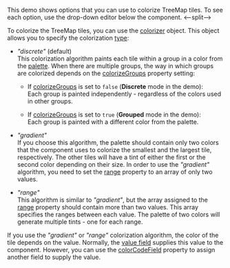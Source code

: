 This demo shows options that you can use to colorize TreeMap tiles. To see each option, use the drop-down editor below the component.
<--split-->

To colorize the TreeMap tiles, you can use the [colorizer](/Documentation/ApiReference/UI_Components/dxTreeMap/Configuration/colorizer/) object. This object allows you to specify the colorization [type](/Documentation/ApiReference/UI_Components/dxTreeMap/Configuration/colorizer/#type):

- *"discrete"* (default)    
This colorization algorithm paints each tile within a group in a color from the [palette](/Documentation/ApiReference/UI_Components/dxTreeMap/Configuration/colorizer/#palette). When there are multiple groups, the way in which groups are colorized depends on the [colorizeGroups](/Documentation/ApiReference/UI_Components/dxTreeMap/Configuration/colorizer/#colorizeGroups) property setting: 

    - If [colorizeGroups](/Documentation/ApiReference/UI_Components/dxTreeMap/Configuration/colorizer/#colorizeGroups) is set to `false` (**Discrete** mode in the demo):     
    Each group is painted independently - regardless of the colors used in other groups.

    - If [colorizeGroups](/Documentation/ApiReference/UI_Components/dxTreeMap/Configuration/colorizer/#colorizeGroups) is set to `true` (**Grouped** mode in the demo):     
    Each group is painted with a different color from the palette.

- *"gradient"*    
If you choose this algorithm, the palette should contain only two colors that the component uses to colorize the smallest and the largest tile, respectively. The other tiles will have a tint of either the first or the second color depending on their size. In order to use the *"gradient"* algorithm, you need to set the [range](/Documentation/ApiReference/UI_Components/dxTreeMap/Configuration/colorizer/#range) property to an array of only two values.

- *"range"*    
This algorithm is similar to *"gradient"*, but the array assigned to the [range](/Documentation/ApiReference/UI_Components/dxTreeMap/Configuration/colorizer/#range) property should contain more than two values. This array specifies the ranges between each value. The palette of two colors will generate multiple tints - one for each range.

If you use the *"gradient"* or *"range"* colorization algorithm, the color of the tile depends on the value. Normally, the [value field](/Documentation/ApiReference/UI_Components/dxTreeMap/Configuration/#valueField) supplies this value to the component. However, you can use the [colorCodeField](/Documentation/ApiReference/UI_Components/dxTreeMap/Configuration/colorizer/#colorCodeField) property to assign another field to supply the value.